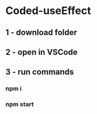 # Coded-useEffect
## 1 - download folder
## 2 - open in VSCode
## 3 - run commands 
###  npm i 
###  npm start
